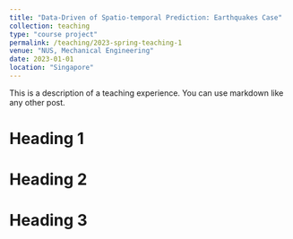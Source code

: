 ```yaml
---
title: "Data-Driven of Spatio-temporal Prediction: Earthquakes Case"
collection: teaching
type: "course project"
permalink: /teaching/2023-spring-teaching-1
venue: "NUS, Mechanical Engineering"
date: 2023-01-01
location: "Singapore"
---
```


This is a description of a teaching experience. You can use markdown like any other post.

Heading 1
======

Heading 2
======

Heading 3
======
